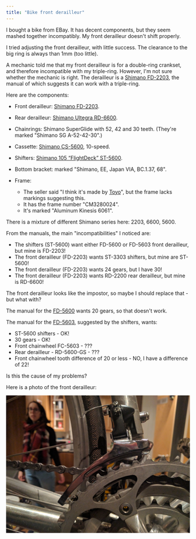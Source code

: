 ```yaml
---
title: "Bike front derailleur"
---
```


I bought a bike from EBay. It has decent components, but they seem mashed together incompatibly. My front derailleur doesn't shift properly.

I tried adjusting the front derailleur, with little success. The clearance to the big ring is always than 1mm (too little).

A mechanic told me that my front derailleur is for a double-ring crankset, and therefore incompatible with my triple-ring. However, I'm not sure whether the mechanic is right. The derailleur is a [Shimano FD-2203](http://si.shimano.com/#models/1961), the manual of which suggests it can work with a triple-ring.

Here are the components:

* Front derailleur: [Shimano FD-2203](http://si.shimano.com/#models/1961).
* Rear derailleur: [Shimano Ultegra RD-6600](http://si.shimano.com/#models/1706).
* Chainrings: Shimano SuperGlide with 52, 42 and 30 teeth. (They're marked "Shimano SG A-52-42-30".)
* Cassette: [Shimano CS-5600](http://si.shimano.com/#models/1749), 10-speed.
* Shifters: [Shimano 105 “FlightDeck” ST-5600](http://si.shimano.com/#models/1887).
* Bottom bracket: marked "Shimano, EE, Japan VIA, BC.1.37, 68".
* Frame:

  * The seller said "I think it's made by [Toyo](http://toyoframe.com/en/)", but the frame lacks markings suggesting this.
  * It has the frame number "CM3280024".
  * It's marked "Aluminum Kinesis 6061".

There is a mixture of different Shimano series here: 2203, 6600, 5600.

From the manuals, the main "incompatibilities" I noticed are:

* The shifters (ST-5600) want either FD-5600 or FD-5603 front derailleur, but mine is FD-2203!
* The front derailleur (FD-2203) wants ST-3303 shifters, but mine are ST-5600!
* The front derailleur (FD-2203) wants 24 gears, but I have 30!
* The front derailleur (FD-2203) wants RD-2200 rear derailleur, but mine is RD-6600!

The front derailleur looks like the impostor, so maybe I should replace that - but what with?

The manual for the [FD-5600](http://si.shimano.com/#models/1765) wants 20 gears, so that doesn't work.

The manual for the [FD-5603](http://si.shimano.com/#models/1766), suggested by the shifters, wants:

* ST-5600 shifters - OK!
* 30 gears - OK!
* Front chainwheel FC-5603 - ???
* Rear derailleur - RD-5600-GS - ???
* Front chainwheel tooth difference of 20 or less - NO, I have a difference of 22!

Is this the cause of my problems?

Here is a photo of the front derailleur:

![front derailleur](/assets/2016-11-27/front_derailleur.jpg)
